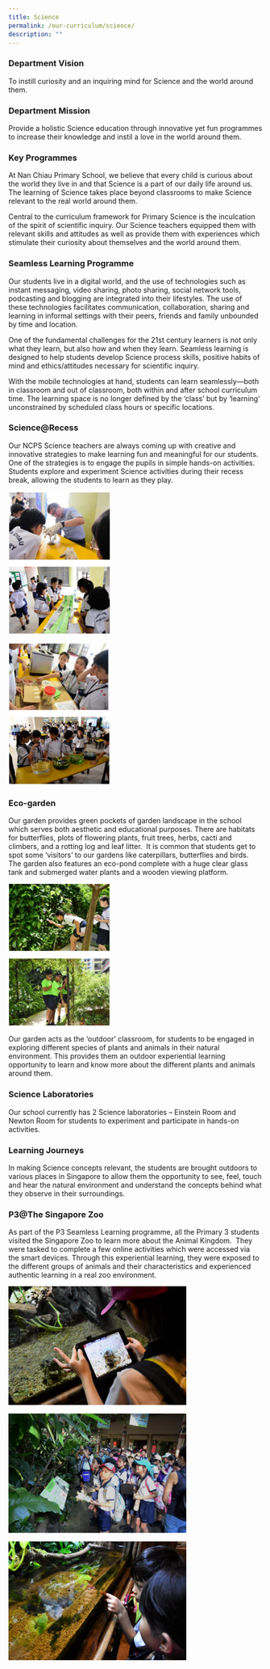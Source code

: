 ```yaml
---
title: Science
permalink: /our-curriculum/science/
description: ""
---
```

### **Department Vision**

To instill curiosity and an inquiring mind for Science and the world around them.

### **Department Mission**

Provide a holistic Science education through innovative yet fun programmes to increase their knowledge and instil a love in the world around them.

### **Key Programmes**

At Nan Chiau Primary School, we believe that every child is curious about the world they live in and that Science is a part of our daily life around us. The learning of Science takes place beyond classrooms to make Science relevant to the real world around them.

Central to the curriculum framework for Primary Science is the inculcation of the spirit of scientific inquiry. Our Science teachers equipped them with relevant skills and attitudes as well as provide them with experiences which stimulate their curiosity about themselves and the world around them.

### **Seamless Learning Programme**

Our students live in a digital world, and the use of technologies such as instant messaging, video sharing, photo sharing, social network tools, podcasting and blogging are integrated into their lifestyles. The use of these technologies facilitates communication, collaboration, sharing and learning in informal settings with their peers, friends and family unbounded by time and location.

One of the fundamental challenges for the 21st century learners is not only what they learn, but also how and when they learn. Seamless learning is designed to help students develop Science process skills, positive habits of mind and ethics/attitudes necessary for scientific inquiry.

With the mobile technologies at hand, students can learn seamlessly—both in classroom and out of classroom, both within and after school curriculum time. The learning space is no longer defined by the ‘class’ but by ‘learning’ unconstrained by scheduled class hours or specific locations.

### **Science@Recess**

Our NCPS Science teachers are always coming up with creative and innovative strategies to make learning fun and meaningful for our students. One of the strategies is to engage the pupils in simple hands-on activities. Students explore and experiment Science activities during their recess break, allowing the students to learn as they play.

<img src="/images/science%20@%20recess.png"  
style="width:40%">

<img src="/images/science%20@%20recess2.png"  
style="width:40%">

### **Eco-garden**

Our garden provides green pockets of garden landscape in the school which serves both aesthetic and educational purposes. There are habitats for butterflies, plots of flowering plants, fruit trees, herbs, cacti and climbers, and a rotting log and leaf litter.  It is common that students get to spot some ‘visitors’ to our gardens like caterpillars, butterflies and birds. The garden also features an eco-pond complete with a huge clear glass tank and submerged water plants and a wooden viewing platform.

<img src="/images/eco-garden.png"  
style="width:40%">

Our garden acts as the ‘outdoor’ classroom, for students to be engaged in exploring different species of plants and animals in their natural environment. This provides them an outdoor experiential learning opportunity to learn and know more about the different plants and animals around them.

### **Science Laboratories**

Our school currently has 2 Science laboratories – Einstein Room and Newton Room for students to experiment and participate in hands-on activities.

### **Learning Journeys**

In making Science concepts relevant, the students are brought outdoors to various places in Singapore to allow them the opportunity to see, feel, touch and hear the natural environment and understand the concepts behind what they observe in their surroundings.

### **P3@The Singapore Zoo**

As part of the P3 Seamless Learning programme, all the Primary 3 students visited the Singapore Zoo to learn more about the Animal Kingdom.  They were tasked to complete a few online activities which were accessed via the smart devices. Through this experiential learning, they were exposed to the different groups of animals and their characteristics and experienced authentic learning in a real zoo environment.


<img src="/images/p3%20@%20singapore%20zoo.jpg"  
style="width:70%">

<img src="/images/p3%20@%20singapore%20zoo2.jpg"  
style="width:70%">

<img src="/images/p3%20@%20singapore%20zoo3.jpg"  
style="width:70%">